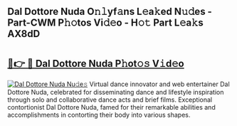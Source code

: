 ## Dal Dottore Nuda O𝚗𝚕yf𝚊ns L𝚎a𝚔ed N𝚞𝚍es - Part-CWM P𝚑𝚘tos Vi𝚍𝚎o - H𝚘𝚝 Part L𝚎a𝚔s AX8dD

# <h2><a href="http://kf2w4c.oniu.top/?m=Dal+Dottore+Nuda">🔗👉 🔴 Dal Dottore Nuda P𝚑ot𝚘𝚜 V𝚒d𝚎o</a></h2>

[![Dal Dottore Nuda Nu𝚍e𝚜](https://i.imgur.com/0qMVB7G.gif)](http://kf2w4c.oniu.top/?m=Dal+Dottore+Nuda)
Virtual dance innovator and web entertainer Dal Dottore Nuda, celebrated for disseminating dance and lifestyle inspiration through solo and collaborative dance acts and brief films. Exceptional contortionist Dal Dottore Nuda, famed for their remarkable abilities and accomplishments in contorting their body into various shapes.  
